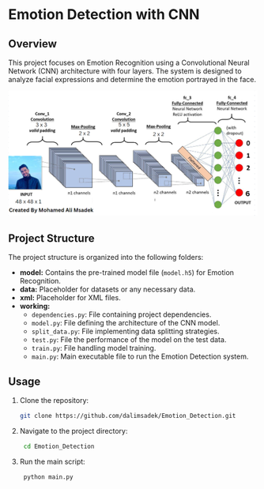 # Emotion Detection with CNN

## Overview

This project focuses on Emotion Recognition using a Convolutional Neural Network (CNN) architecture with four layers. The system is designed to analyze facial expressions and determine the emotion portrayed in the face.


![CNN Architecture](architecture.png)

## Project Structure

The project structure is organized into the following folders:

- **model:** Contains the pre-trained model file (`model.h5`) for Emotion Recognition.
- **data:** Placeholder for datasets or any necessary data.
- **xml:** Placeholder for XML files.
- **working:**
  - `dependencies.py`: File containing project dependencies.
  - `model.py`: File defining the architecture of the CNN model.
  - `split_data.py`: File implementing data splitting strategies.
  - `test.py`: File the performance of the model on the test data.
  - `train.py`: File handling model training.
  - `main.py`: Main executable file to run the Emotion Detection system.

## Usage

1. Clone the repository:

   ```bash
   git clone https://github.com/dalimsadek/Emotion_Detection.git
2. Navigate to the project directory:
   ```bash
    cd Emotion_Detection
3. Run the main script:
   ```bash
    python main.py
